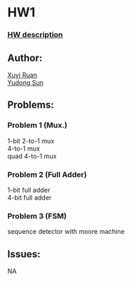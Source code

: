# HW1

### [HW description](http://pages.cs.wisc.edu/~karu/courses/cs552/spring2016//wiki/index.php/Main/HW1)

## Author: 
[Xuyi Ruan](https://github.com/ruanxuyi)  
[Yudong Sun](https://github.com/Suncuss)


## Problems:

### Problem 1 (Mux.)

1-bit 2-to-1 mux  
4-to-1 mux  
quad 4-to-1 mux  

### Problem 2 (Full Adder)
1-bit full adder  
4-bit full adder  

### Problem 3 (FSM)

sequence detector with moore machine  

## Issues: 
NA

